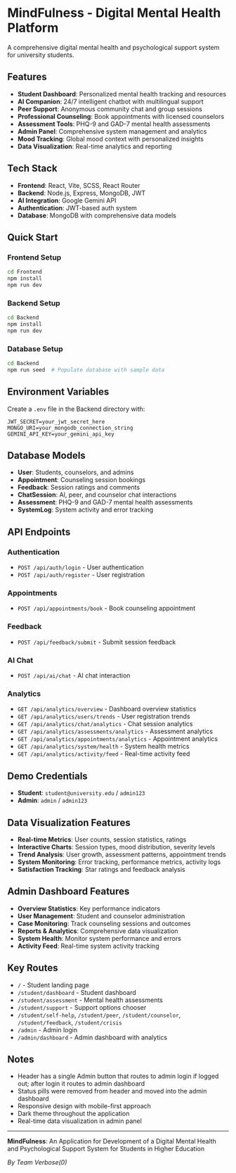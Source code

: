 # MindFulness - Digital Mental Health Platform

A comprehensive digital mental health and psychological support system for university students.

## Features

- **Student Dashboard**: Personalized mental health tracking and resources
- **AI Companion**: 24/7 intelligent chatbot with multilingual support
- **Peer Support**: Anonymous community chat and group sessions
- **Professional Counseling**: Book appointments with licensed counselors
- **Assessment Tools**: PHQ-9 and GAD-7 mental health assessments
- **Admin Panel**: Comprehensive system management and analytics
- **Mood Tracking**: Global mood context with personalized insights
- **Data Visualization**: Real-time analytics and reporting

## Tech Stack

- **Frontend**: React, Vite, SCSS, React Router
- **Backend**: Node.js, Express, MongoDB, JWT
- **AI Integration**: Google Gemini API
- **Authentication**: JWT-based auth system
- **Database**: MongoDB with comprehensive data models

## Quick Start

### Frontend Setup
```bash
cd Frontend
npm install
npm run dev
```

### Backend Setup
```bash
cd Backend
npm install
npm run dev
```

### Database Setup
```bash
cd Backend
npm run seed  # Populate database with sample data
```

## Environment Variables

Create a `.env` file in the Backend directory with:
```
JWT_SECRET=your_jwt_secret_here
MONGO_URI=your_mongodb_connection_string
GEMINI_API_KEY=your_gemini_api_key
```

## Database Models

- **User**: Students, counselors, and admins
- **Appointment**: Counseling session bookings
- **Feedback**: Session ratings and comments
- **ChatSession**: AI, peer, and counselor chat interactions
- **Assessment**: PHQ-9 and GAD-7 mental health assessments
- **SystemLog**: System activity and error tracking

## API Endpoints

### Authentication
- `POST /api/auth/login` - User authentication
- `POST /api/auth/register` - User registration

### Appointments
- `POST /api/appointments/book` - Book counseling appointment

### Feedback
- `POST /api/feedback/submit` - Submit session feedback

### AI Chat
- `POST /api/ai/chat` - AI chat interaction

### Analytics
- `GET /api/analytics/overview` - Dashboard overview statistics
- `GET /api/analytics/users/trends` - User registration trends
- `GET /api/analytics/chat/analytics` - Chat session analytics
- `GET /api/analytics/assessments/analytics` - Assessment analytics
- `GET /api/analytics/appointments/analytics` - Appointment analytics
- `GET /api/analytics/system/health` - System health metrics
- `GET /api/analytics/activity/feed` - Real-time activity feed

## Demo Credentials

- **Student**: `student@university.edu` / `admin123`
- **Admin**: `admin` / `admin123`

## Data Visualization Features

- **Real-time Metrics**: User counts, session statistics, ratings
- **Interactive Charts**: Session types, mood distribution, severity levels
- **Trend Analysis**: User growth, assessment patterns, appointment trends
- **System Monitoring**: Error tracking, performance metrics, activity logs
- **Satisfaction Tracking**: Star ratings and feedback analysis

## Admin Dashboard Features

- **Overview Statistics**: Key performance indicators
- **User Management**: Student and counselor administration
- **Case Monitoring**: Track counseling sessions and outcomes
- **Reports & Analytics**: Comprehensive data visualization
- **System Health**: Monitor system performance and errors
- **Activity Feed**: Real-time system activity tracking

## Key Routes

- `/` - Student landing page
- `/student/dashboard` - Student dashboard
- `/student/assessment` - Mental health assessments
- `/student/support` - Support options chooser
- `/student/self-help`, `/student/peer`, `/student/counselor`, `/student/feedback`, `/student/crisis`
- `/admin` - Admin login
- `/admin/dashboard` - Admin dashboard with analytics

## Notes

- Header has a single Admin button that routes to admin login if logged out; after login it routes to admin dashboard
- Status pills were removed from header and moved into the admin dashboard
- Responsive design with mobile-first approach
- Dark theme throughout the application
- Real-time data visualization in admin panel

---

**MindFulness**: An Application for Development of a Digital Mental Health and Psychological Support System for Students in Higher Education

*By Team Verbose(0)*